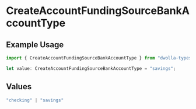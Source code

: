 # CreateAccountFundingSourceBankAccountType

## Example Usage

```typescript
import { CreateAccountFundingSourceBankAccountType } from "dwolla-typescript";

let value: CreateAccountFundingSourceBankAccountType = "savings";
```

## Values

```typescript
"checking" | "savings"
```